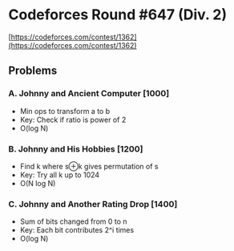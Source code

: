 # Codeforces Round #647 (Div. 2)
[https://codeforces.com/contest/1362](https://codeforces.com/contest/1362)

## Problems

### A. Johnny and Ancient Computer [1000]
- Min ops to transform a to b
- Key: Check if ratio is power of 2
- O(log N)

### B. Johnny and His Hobbies [1200]
- Find k where s⊕k gives permutation of s
- Key: Try all k up to 1024
- O(N log N)

### C. Johnny and Another Rating Drop [1400]
- Sum of bits changed from 0 to n
- Key: Each bit contributes 2^i times
- O(log N)

